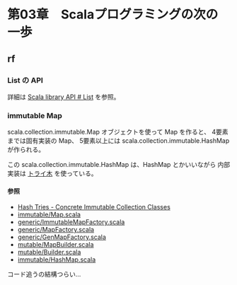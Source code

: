 # 第03章　Scalaプログラミングの次の一歩

## rf

### List の API

詳細は [Scala library API # List](http://www.scala-lang.org/api/current/#scala.collection.immutable.List) を参照。

### immutable Map

scala.collection.immutable.Map オブジェクトを使って Map を作ると、
4要素までは固有実装の Map、
5要素以上には scala.collection.immutable.HashMap が作られる。

この scala.collection.immutable.HashMap は、HashMap とかいいながら
内部実装は [トライ木](http://ja.wikipedia.org/wiki/%E3%83%88%E3%83%A9%E3%82%A4%E6%9C%A8) を使っている。

#### 参照

 * [Hash Tries - Concrete Immutable Collection Classes](http://docs.scala-lang.org/overviews/collections/concrete-immutable-collection-classes.html#hash-tries)
 * [immutable/Map.scala](https://github.com/scala/scala/blob/v2.11.2/src/library/scala/collection/immutable/Map.scala)
 * [generic/ImmutableMapFactory.scala](https://github.com/scala/scala/blob/v2.11.2/src/library/scala/collection/generic/ImmutableMapFactory.scala)
 * [generic/MapFactory.scala](https://github.com/scala/scala/blob/v2.11.2/src/library/scala/collection/generic/MapFactory.scala)
 * [generic/GenMapFactory.scala](https://github.com/scala/scala/blob/v2.11.2/src/library/scala/collection/generic/GenMapFactory.scala)
 * [mutable/MapBuilder.scala](https://github.com/scala/scala/blob/v2.11.2/src/library/scala/collection/mutable/MapBuilder.scala)
 * [mutable/Builder.scala](https://github.com/scala/scala/blob/v2.11.2/src/library/scala/collection/mutable/Builder.scala)
 * [immutable/HashMap.scala](https://github.com/scala/scala/blob/v2.11.2/src/library/scala/collection/immutable/HashMap.scala)

コード追うの結構つらい...


